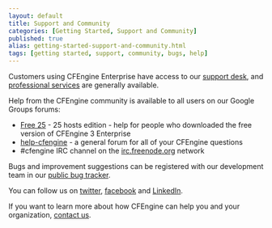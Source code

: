 ```yaml
---
layout: default
title: Support and Community
categories: [Getting Started, Support and Community]
published: true
alias: getting-started-support-and-community.html
tags: [getting started, support, community, bugs, help]
---
```


Customers using CFEngine Enterprise have access to our [support desk](https://cfengine.com/otrs/customer.pl), and [professional services](https://cfengine.com/support) are generally available.

Help from the CFEngine community is available to all users on our Google Groups forums:

* [Free 25](https://groups.google.com/forum/?hl=en&fromgroups#!forum/cfengine-enterprise-free-25) - 25 hosts edition - help for people who downloaded the free version of CFEngine 3 Enterprise
* [help-cfengine](https://groups.google.com/forum/?hl=en&fromgroups#!forum/help-cfengine) - a general forum for all of your CFEngine questions
* #cfengine IRC channel on the [irc.freenode.org](irc:irc.freenode.org) network

Bugs and improvement suggestions can be registered with our development team in our [public bug tracker](http://bug.cfengine.com/).

You can follow us on [twitter](https://twitter.com/cfengine), [facebook](https://www.facebook.com/pages/Cfengine/311003700627?ref=ts) and [LinkedIn](http://www.linkedin.com/groups?gid=136574&trk=hb_side_g).

If you want to learn more about how CFEngine can help you and your organization, [contact us](https://cfengine.com/contactUs).
